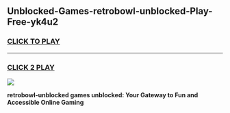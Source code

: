 
## Unblocked-Games-retrobowl-unblocked-Play-Free-yk4u2
<h3>
<a href="https://premium76.site?title=retrobowl-unblocked&ref=21A">CLICK TO PLAY</a></h3>
<hr>

<h3>
<a href="https://premium76.site?title=retrobowl-unblocked&ref=21A">CLICK 2 PLAY</a>
  
</h3>

<a href="https://premium76.site?title=retrobowl-unblocked&ref=21A"><img src="https://clearcache.store/games.png"></a>


**retrobowl-unblocked games unblocked: Your Gateway to Fun and Accessible Online Gaming**
